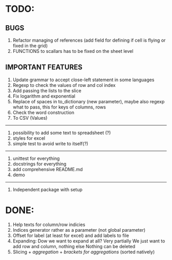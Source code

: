 # TODO:
## BUGS
1. Refactor managing of references (add field for defining if cell is flying or
    fixed in the grid)
1. FUNCTIONS to scallars has to be fixed on the sheet level

## IMPORTANT FEATURES
1. Update grammar to accept close-left statement in some languages
1. Regexp to check the values of row and col index
1. Add passing the lists to the slice
1. Fix logarithm and exponential
1. Replace of spaces in to_dictionary (new parameter), maybe also regexp what
    to pass, this for keys of columns, rows
1. Check the word construction
1. To CSV (Values)
---
1. possibility to add some text to spreadsheet (?)
1. styles for excel
1. simple test to avoid write to itself(?)
---
1. unittest for everything
1. docstrings for everything
1. add comprehensive README.md
1. demo
---
1. Independent package with setup

# DONE:
1. Help texts for column/row indicies
1. Indices generator rather as a parameter (not global parameter)
1. Offset for label (at least for excel) and add labels to file
1. Expanding:
    Dow we want to expand at all? Very partially
    We just want to add row and column, nothing else
    Nothing can be deleted
1. Slicing + _aggregation_ + _brackets for aggregations_ (sorted natively)